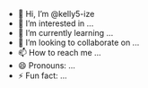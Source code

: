 - 👋 Hi, I’m @kelly5-ize
- 👀 I’m interested in ...
- 🌱 I’m currently learning ...
- 💞️ I’m looking to collaborate on ...
- 📫 How to reach me ...
- 😄 Pronouns: ...
- ⚡ Fun fact: ...

<!---
kelly5-ize/kelly5-ize is a ✨ special ✨ repository because its `README.md` (this file) appears on your GitHub profile.
You can click the Preview link to take a look at your changes.
--->
